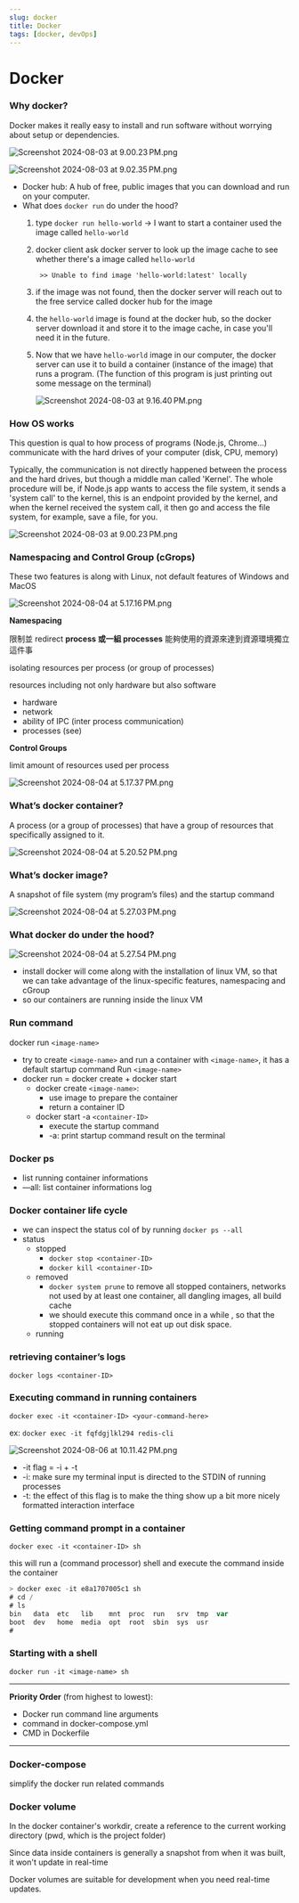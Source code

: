 ```yaml
---
slug: docker
title: Docker
tags: [docker, devOps]
---
```


# Docker

### **Why docker?**

Docker makes it really easy to install and run software without worrying about setup or dependencies.

![Screenshot 2024-08-03 at 9.00.23 PM.png](img/Screenshot_2024-08-03_at_9.00.23_PM.png)

![Screenshot 2024-08-03 at 9.02.35 PM.png](img/Screenshot_2024-08-03_at_9.02.35_PM.png)

- Docker hub: A hub of free, public images that you can download and run on your computer.
- What does `docker run` do under the hood?
    1. type `docker run hello-world` -> I want to start a container used the image called `hello-world`
    2. docker client ask docker server to look up the image cache to see whether there's a image called `hello-world`
       
        ```
         >> Unable to find image 'hello-world:latest' locally
        ```
        
    3. if the image was not found, then the docker server will reach out to the free service called docker hub for the image
    4. the `hello-world` image is found at the docker hub, so the docker server download it and store it to the image cache, in case you'll need it in the future.
    5. Now that we have `hello-world` image in our computer, the docker server can use it to build a container (instance of the image) that runs a program. (The function of this program is just printing out some message on the terminal)
       
        ![Screenshot 2024-08-03 at 9.16.40 PM.png](img/Screenshot_2024-08-03_at_9.16.40_PM.png)
        

### **How OS works**

This question is qual to how process of programs (Node.js, Chrome...) communicate with the hard drives of your computer (disk, CPU, memory)

Typically, the communication is not directly happened between the process and the hard drives, but though a middle man called 'Kernel'. The whole procedure will be, if Node.js app wants to access the file system, it sends a 'system call' to the kernel, this is an endpoint provided by the kernel, and when the kernel received the system call, it then go and access the file system, for example, save a file, for you.

![Screenshot 2024-08-03 at 9.00.23 PM.png](img/Screenshot_2024-08-03_at_9.00.23_PM%201.png)

### Namespacing and Control Group (cGrops)

These two features is along with Linux, not default features of Windows and MacOS

![Screenshot 2024-08-04 at 5.17.16 PM.png](img/Screenshot_2024-08-04_at_5.17.16_PM.png)

**Namespacing**

限制並 redirect **process 或一組 processes** 能夠使用的資源來達到資源環境獨立這件事

isolating resources per process (or group of processes)

resources including not only hardware but also software

- hardware
- network
- ability of IPC (inter process communication)
- processes (see)

**Control Groups**

limit amount of resources used per process

![Screenshot 2024-08-04 at 5.17.37 PM.png](img/Screenshot_2024-08-04_at_5.17.37_PM.png)

### What’s docker container?

A process (or a group of processes) that have a group of resources that specifically assigned to it.

![Screenshot 2024-08-04 at 5.20.52 PM.png](img/Screenshot_2024-08-04_at_5.20.52_PM.png)

### What’s docker image?

A snapshot of file system (my program’s files) and the startup command

![Screenshot 2024-08-04 at 5.27.03 PM.png](img/Screenshot_2024-08-04_at_5.27.03_PM.png)

### What docker do under the hood?

![Screenshot 2024-08-04 at 5.27.54 PM.png](img/Screenshot_2024-08-04_at_5.27.54_PM.png)

- install docker will come along with the installation of linux VM, so that we can take advantage of the linux-specific features, namespacing and cGroup
- so our containers are running inside the linux VM

### Run command

docker run `<image-name>`

- try to create `<image-name>` and run a container with `<image-name>`, it has a default startup command Run `<image-name>`
- docker run = docker create + docker start
    - docker create `<image-name>`:
        - use image to prepare the container
        - return a container ID
    - docker start -a `<container-ID>`
        - execute the startup command
        - -a: print startup command result on the terminal

### Docker ps

- list running container informations
- —all: list container informations log

### Docker container life cycle

- we can inspect the status col of by running `docker ps --all`
- status
    - stopped
        - `docker stop <container-ID>`
        - `docker kill <container-ID>`
    - removed
        - `docker system prune` to remove all stopped containers, networks not used by at least one container, all dangling images, all build cache
        - we should execute this command once in a while , so that the stopped containers will not eat up out disk space.
    - running

### retrieving container’s logs

`docker logs <container-ID>`

### Executing command in **running** containers

`docker exec -it <container-ID> <your-command-here>`

ex: `docker exec -it fqfdgjlkl294 redis-cli`

![Screenshot 2024-08-06 at 10.11.42 PM.png](img/Screenshot_2024-08-06_at_10.11.42_PM.png)

- -it flag = -i + -t
- -i: make sure my terminal input is directed to the STDIN of running processes
- -t: the effect of this flag is to make the thing show up a bit more nicely formatted interaction interface

### Getting command prompt in a container

`docker exec -it <container-ID> sh`

this will run a (command processor) shell and execute the command inside the container

```scala
> docker exec -it e8a1707005c1 sh
# cd / 
# ls
bin   data  etc   lib	 mnt  proc  run   srv  tmp  var
boot  dev   home  media  opt  root  sbin  sys  usr
#
```

### Starting with a shell

`docker run -it <image-name> sh`

---

**Priority Order** (from highest to lowest):

- Docker run command line arguments
- command in docker-compose.yml
- CMD in Dockerfile

---

### Docker-compose

simplify the docker run related commands

### Docker volume

In the docker container's workdir, create a reference to the current working directory (pwd, which is the project folder)

Since data inside containers is generally a snapshot from when it was built, it won't update in real-time

Docker volumes are suitable for development when you need real-time updates.
